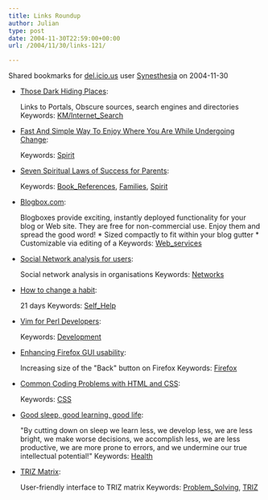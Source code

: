 ```yaml
---
title: Links Roundup
author: Julian
type: post
date: 2004-11-30T22:59:00+00:00
url: /2004/11/30/links-121/

---
```

Shared bookmarks for [del.icio.us][1] user  [Synesthesia][2] on 2004-11-30

  * [Those Dark Hiding Places][3]:
  
    Links to Portals, Obscure sources, search engines and directories Keywords: [KM/Internet_Search][4]
  * [Fast And Simple Way To Enjoy Where You Are While Undergoing Change][5]:
   
    Keywords: [Spirit][6]
  * [Seven Spiritual Laws of Success for Parents][7]:
   
    Keywords: [Book_References][8], [Families][9], [Spirit][6]
  * [Blogbox.com][10]:
  
    Blogboxes provide exciting, instantly deployed functionality for your blog or Web site. They are free for non-commercial use. Enjoy them and spread the good word! \* Sized compactly to fit within your blog gutter \* Customizable via editing of a Keywords: [Web_services][11]
  * [Social Network analysis for users][12]:
  
    Social network analysis in organisations Keywords: [Networks][13]
  * [How to change a habit][14]:
  
    21 days Keywords: [Self_Help][15]
  * [Vim for Perl Developers][16]:
   
    Keywords: [Development][17]
  * [Enhancing Firefox GUI usability][18]:
  
    Increasing size of the "Back" button on Firefox Keywords: [Firefox][19]
  * [Common Coding Problems with HTML and CSS][20]:
   
    Keywords: [CSS][21]
  * [Good sleep, good learning, good life][22]:
  
    "By cutting down on sleep we learn less, we develop less, we are less bright, we make worse decisions, we accomplish less, we are less productive, we are more prone to errors, and we undermine our true intellectual potential!" Keywords: [Health][23]
  * [TRIZ Matrix][24]:
  
    User-friendly interface to TRIZ matrix Keywords: [Problem_Solving][25], [TRIZ][26]

 [1]: https://del.icio.us/
 [2]: https://del.icio.us/synesthesia
 [3]: https://library.rider.edu/scholarly/rlackie/Invisible/Inv_Web_Main.html "https://library.rider.edu/scholarly/rlackie/Invisible/Inv_Web_Main.html"
 [4]: https://del.icio.us/synesthesia/KM/Internet_Search
 [5]: https://thinkblade.typepad.com/upgradeyourmind/2004/11/fast_and_simple.html "https://thinkblade.typepad.com/upgradeyourmind/2004/11/fast_and_simple.html"
 [6]: https://del.icio.us/synesthesia/Spirit
 [7]: https://thinksmart.typepad.com/good_morning_thinkers/2004/11/seven_spiritual.html "https://thinksmart.typepad.com/good_morning_thinkers/2004/11/seven_spiritual.html"
 [8]: https://del.icio.us/synesthesia/Book_References
 [9]: https://del.icio.us/synesthesia/Families
 [10]: https://www.blogbox.com/ "https://www.blogbox.com/"
 [11]: https://del.icio.us/synesthesia/Web_services
 [12]: https://www.fas.at/en/netzwerkanalyse/ "https://www.fas.at/en/netzwerkanalyse/"
 [13]: https://del.icio.us/synesthesia/Networks
 [14]: https://www.fiu.edu/~oea/fiuspring2003/online%20library/articles/daily%20activities%20to%20help%20change%20habits.htm "https://www.fiu.edu/~oea/fiuspring2003/online%20library/articles/daily%20activities%20to%20help%20change%20habits.htm"
 [15]: https://del.icio.us/synesthesia/Self_Help
 [16]: https://www.mamchenkov.net/blog/item/1185/vim-for-perl-dev.html "https://www.mamchenkov.net/blog/item/1185/vim-for-perl-dev.html"
 [17]: https://del.icio.us/synesthesia/Development
 [18]: https://www.philwilson.org/blog/2004/11/enhancing-firefox-gui-usability_29.html "https://www.philwilson.org/blog/2004/11/enhancing-firefox-gui-usability_29.html"
 [19]: https://del.icio.us/synesthesia/Firefox
 [20]: https://www.positioniseverything.net/articles/common.html "https://www.positioniseverything.net/articles/common.html"
 [21]: https://del.icio.us/synesthesia/CSS
 [22]: https://www.supermemo.com/articles/sleep.htm "https://www.supermemo.com/articles/sleep.htm"
 [23]: https://del.icio.us/synesthesia/Health
 [24]: https://www.triz40.com/ "https://www.triz40.com/"
 [25]: https://del.icio.us/synesthesia/Problem_Solving
 [26]: https://del.icio.us/synesthesia/TRIZ